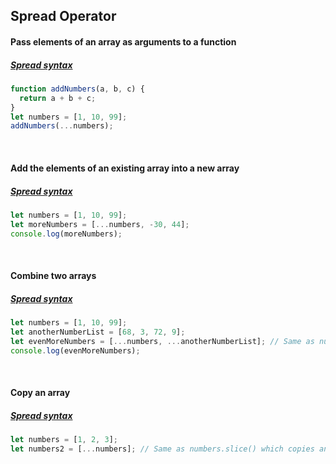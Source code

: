 ## Spread Operator

#### Pass elements of an array as arguments to a function
##### [Spread syntax](https://developer.mozilla.org/en-US/docs/Web/JavaScript/Reference/Operators/Spread_operator)
```js
function addNumbers(a, b, c) {
  return a + b + c;
}
let numbers = [1, 10, 99];
addNumbers(...numbers);
```

<br> 

#### Add the elements of an existing array into a new array
##### [Spread syntax](https://developer.mozilla.org/en-US/docs/Web/JavaScript/Reference/Operators/Spread_operator)
```js
let numbers = [1, 10, 99];
let moreNumbers = [...numbers, -30, 44];
console.log(moreNumbers);
```

<br> 

#### Combine two arrays
##### [Spread syntax](https://developer.mozilla.org/en-US/docs/Web/JavaScript/Reference/Operators/Spread_operator)
```js
let numbers = [1, 10, 99];
let anotherNumberList = [68, 3, 72, 9];
let evenMoreNumbers = [...numbers, ...anotherNumberList]; // Same as numbers.concat(anotherNumberList)
console.log(evenMoreNumbers);
```

<br> 

#### Copy an array
##### [Spread syntax](https://developer.mozilla.org/en-US/docs/Web/JavaScript/Reference/Operators/Spread_operator)
```js
let numbers = [1, 2, 3];
let numbers2 = [...numbers]; // Same as numbers.slice() which copies an array instead of referencing the previous array
```
